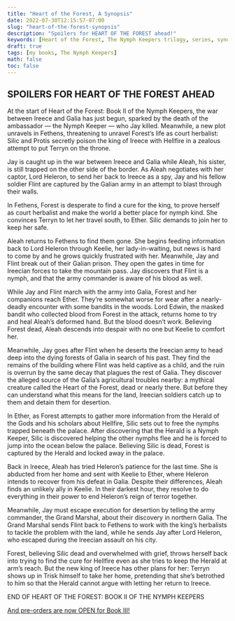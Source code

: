 ```yaml
---
title: "Heart of the Forest, A Synopsis"
date: 2022-07-30T12:15:57-07:00
slug: "heart-of-the-forest-synopsis"
description: "Spoilers for HEART OF THE FOREST ahead!"
keywords: [Heart of the Forest, The Nymph Keepers trilogy, series, synopsis, spoilers]
draft: true
tags: [my books, The Nymph Keepers]
math: false
toc: false
---
```


## SPOILERS FOR HEART OF THE FOREST AHEAD

At the start of Heart of the Forest: Book II of the Nymph Keepers, the war between Ireece and Galia has just begun, sparked by the death of the ambassador — the Nymph Keeper — who Jay killed. Meanwhile, a new plot unravels in Fethens, threatening to unravel Forest’s life as court herbalist: Silic and Protis secretly poison the king of Ireece with Hellfire in a zealous attempt to put Terryn on the throne.

Jay is caught up in the war between Ireece and Galia while Aleah, his sister, is still trapped on the other side of the border. As Aleah negotiates with her captor, Lord Heleron, to send her back to Ireece as a spy, Jay and his fellow soldier Flint are captured by the Galian army in an attempt to blast through their walls.

In Fethens, Forest is desperate to find a cure for the king, to prove herself as court herbalist and make the world a better place for nymph kind. She convinces Terryn to let her travel south, to Ether. Silic demands to join her to keep her safe.

Aleah returns to Fethens to find them gone. She begins feeding information back to Lord Heleron through Keelie, her lady-in-waiting, but news is hard to come by and he grows quickly frustrated with her. Meanwhile, Jay and Flint break out of their Galian prison. They open the gates in time for Ireecian forces to take the mountain pass. Jay discovers that Flint is a nymph, and that the army commander is aware of his blood as well.

While Jay and Flint march with the army into Galia, Forest and her companions reach Ether. They’re somewhat worse for wear after a nearly-deadly encounter with some bandits in the woods. Lord Edwin, the masked bandit who collected blood from Forest in the attack, returns home to try and heal Aleah’s deformed hand. But the blood doesn’t work. Believing Forest dead, Aleah descends into despair with no one but Keelie to comfort her.

Meanwhile, Jay goes after Flint when he deserts the Ireecian army to head deep into the dying forests of Galia in search of his past. They find the remains of the building where Flint was held captive as a child, and the ruin is overrun by the same decay that plagues the rest of Galia. They discover the alleged source of the Galia’s agricultural troubles nearby: a mythical creature called the Heart of the Forest, dead or nearly there. But before they can understand what this means for the land, Ireecian soldiers catch up to them and detain them for desertion.

In Ether, as Forest attempts to gather more information from the Herald of the Gods and his scholars about Hellfire, Silic sets out to free the nymphs trapped beneath the palace. After discovering that the Herald is a Nymph Keeper, Silic is discovered helping the other nymphs flee and he is forced to jump into the ocean below the palace. Believing Silic is dead, Forest is captured by the Herald and locked away in the palace.

Back in Ireece, Aleah has tried Heleron’s patience for the last time. She is abducted from her home and sent with Keelie to Ether, where Heleron intends to recover from his defeat in Galia. Despite their differences, Aleah finds an unlikely ally in Keelie. In their darkest hour, they resolve to do everything in their power to end Heleron’s reign of terror together.

Meanwhile, Jay must escape execution for desertion by telling the army commander, the Grand Marshal, about their discovery in northern Galia. The Grand Marshal sends Flint back to Fethens to work with the king’s herbalists to tackle the problem with the land, while he sends Jay after Lord Heleron, who escaped during the Ireecian assault on his city.

Forest, believing Silic dead and overwhelmed with grief, throws herself back into trying to find the cure for Hellfire even as she tries to keep the Herald at arm’s reach. But the new king of Ireece has other plans for her: Terryn shows up in Trisk himself to take her home, pretending that she’s betrothed to him so that the Herald cannot argue with letting her return to Ireece.

END OF HEART OF THE FOREST: BOOK II OF THE NYMPH KEEPERS

[And pre-orders are now OPEN for Book III!](https://books2read.com/queenofthenymphs)
